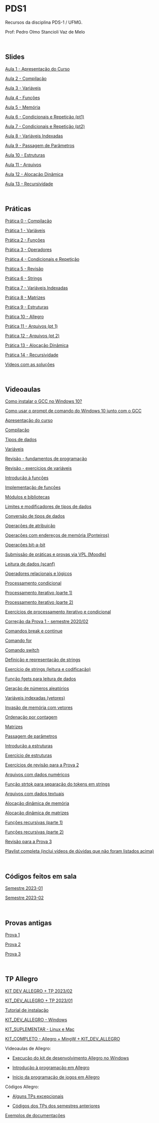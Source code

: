 # PDS1

Recursos da disciplina PDS-1 / UFMG.

Prof: Pedro Olmo Stancioli Vaz de Melo

<BR>

## Slides
  

[Aula 1 - Apresentação do Curso](https://docs.google.com/presentation/d/1ZH61XcHIhw61DdTsRbzzkYCNteDdXl9gp0fibx6K_r4/edit?usp=share_link)

[Aula 2 - Compilação](https://docs.google.com/presentation/d/1_v1HKznkARV1nJP5vwE1EjUxMYJVwgVqe_MY-qHwd6Y/edit?usp=share_link)

[Aula 3 - Variáveis](https://docs.google.com/presentation/d/1jNsUuPqwvS2vYUu-nQ9gGhm0i3jRLrcvsSJzUdMBeBQ/edit?usp=share_link)

[Aula 4 - Funções](https://docs.google.com/presentation/d/1nDh5qU25UGW5IqKK-0weHNbuoAgqrN5cYkh0H7Oyu0U/edit?usp=share_link)

[Aula 5 - Memória](https://docs.google.com/presentation/d/1SRK-B5gysUeR49jJngYS_P5Mc4JankPfyuzyA35NhsI/edit?usp=share_link)

[Aula 6 - Condicionais e Repetição (pt1)](https://docs.google.com/presentation/d/10Dlsk1EDG2RCVPS3qlpoaMJJH3x4WptfupdOdQ_gbG8/edit?usp=share_link)

[Aula 7 - Condicionais e Repetição (pt2)](https://docs.google.com/presentation/d/10uvwpKghmGptpq5MyoLhn10GV2Da1brJy4lkMxAY9jg/edit?usp=share_link)

[Aula 8 - Variáveis Indexadas](https://docs.google.com/presentation/d/1uQpVZXrZV-A17-kQZKE6jTFGaifAuRQ5eAkDlnOp8Kc/edit?usp=share_link)

[Aula 9 - Passagem de Parâmetros](https://docs.google.com/presentation/d/1FmjuTqFG1J8-Dy0q0wKHXqXdATsHtCGfFmcbx3X6Rf8/edit?usp=share_link)

[Aula 10 - Estruturas](https://docs.google.com/presentation/d/1Gi6PrunabsTtqL0XOG22ATIUzKJJgxh9n1oLu5hbtv0/edit?usp=share_link)

[Aula 11 - Arquivos](https://docs.google.com/presentation/d/11Wsmlzl_M7E-depg9NRN4UgqZ40rTOfGg8om6Z3_PPk/edit?usp=share_link)

[Aula 12 - Alocação Dinâmica](https://docs.google.com/presentation/d/1c5JEfEQNFkNLwyj4s0lwoVlS9HF_HJZQlTaiMJK4PMY/edit?usp=share_link)

[Aula 13 - Recursividade](https://docs.google.com/presentation/d/1CSU8ABKYgKlEO-s-YpKs7lgnJ2dVfMAxsVmnLI8v4Uw/edit?usp=share_link)

<BR>

## Práticas

[Prática 0 - Compilação](https://docs.google.com/document/d/1PAz73wA_4YDOatD3txwNrrYGBI4UxINfU7ar2_-3T-I/edit?usp=share_link)

[Prática 1 - Variáveis](https://docs.google.com/document/d/17f5YM2ZmPxCjbSdGB11vbnZ7sd0Xi4kW2fwoz3gJ8q8/edit?usp=share_link)

[Prática 2 - Funções](https://docs.google.com/document/d/1PZDx6oylI-DKI4eQBfEJk6kR8ka-PY-UoA5hdUdCBIQ/edit?usp=share_link)

[Prática 3 - Operadores](https://docs.google.com/document/d/1Zbi6oGezLEnLZZUUsk8GNY31DjRbuuRC-GN_L3J3-ek/edit?usp=share_link)

[Prática 4 - Condicionais e Repetição](https://docs.google.com/document/d/1mKenlTsLa_yRatx93-yLEkZrLvCsiOMZfcFhUAprO44/edit?usp=share_link)

[Prática 5 - Revisão](https://docs.google.com/document/d/1DjNbkDIYqMxxHPhWraglgpHhlP8bQ2ZlEImOB6PfEs0/edit?usp=share_link)

[Prática 6 - Strings](https://docs.google.com/document/d/1LUv4eObyDSE7fyYkvGKwWW93Tb9wugcNp2Zxct0hsy4/edit?usp=share_link)

[Prática 7 - Variáveis Indexadas](https://docs.google.com/document/d/10jv-PSaI4sLmlCnyg2vZDSw5nl0DOoV8MDRPmZpwm1I/edit?usp=share_link)

[Prática 8 - Matrizes](https://docs.google.com/document/d/1PFcqKrXmqsnX-xspBO8E4sd8ZkRTUONGd3lCGwP5DRs/edit?usp=share_link)

[Prática 9 - Estruturas](https://docs.google.com/document/d/1ktqClTVQTV2wWat0QdGrJVjOdpVpCMBuPLwQIJfEi1g/edit?usp=share_link)

[Prática 10 - Allegro](https://docs.google.com/document/d/17BsTJKgWA0EoVToPTKvqdEz_QZPb9vOarZeNJ2dAA0I/edit?usp=share_link)

[Prática 11 - Arquivos (pt 1)](https://docs.google.com/document/d/1wjlWk6t_ac2qlqlanNPzxQ0dul6PzzJiveI4GWTqVZc/edit?usp=share_link)

[Prática 12 - Arquivos (pt 2)](https://docs.google.com/presentation/d/1rXhsg4r1icyEDaYg0fbDE01vqXxcMd4AXZNoUpiY760/edit?usp=share_link)

[Prática 13 - Alocação Dinâmica](https://docs.google.com/document/d/1rsmRYzmrWDYS0j7Xek2GpqiBshbnSQF9kdzL9fuphuc/edit?usp=share_link)

[Prática 14 - Recursividade](https://docs.google.com/document/d/1_GrtKtgrMp6y4LXD4WhRmbq7pF86dZwyd4t-AZVp0YE/edit?usp=share_link)

[Vídeos com as soluções](https://docs.google.com/document/d/1eb5T6OouGTbBMNeXZfzVXEhrhMXNfeuz45IjIb-31BI/edit?usp=share_link)

<BR>

## Videoaulas

[Como instalar o GCC no Windows 10?](https://youtu.be/FzPBZjkoEmA)

[Como usar o prompt de comando do Windows 10 junto com o GCC](https://www.youtube.com/watch?v=55UX7YpRTig&list=PL_ClcqWHc8M-K0Q1AOpHCLzN_lKljdT1G&index=6)

[Apresentação do curso](https://www.youtube.com/watch?v=M4fIZBNC88E&list=PL_ClcqWHc8M-K0Q1AOpHCLzN_lKljdT1G&index=1)

[Compilação](https://www.youtube.com/watch?v=vBtWpewKbqY&list=PL_ClcqWHc8M-K0Q1AOpHCLzN_lKljdT1G&index=7)

[Tipos de dados](https://www.youtube.com/watch?v=k3zOQPeHu6o&list=PL_ClcqWHc8M-K0Q1AOpHCLzN_lKljdT1G&index=8)

[Variáveis](https://www.youtube.com/watch?v=v1vm2yT7xw4&list=PL_ClcqWHc8M-K0Q1AOpHCLzN_lKljdT1G&index=11)

[Revisão - fundamentos de programação](https://www.youtube.com/watch?v=Xgr_wfhX-4M&list=PL_ClcqWHc8M-K0Q1AOpHCLzN_lKljdT1G&index=12)

[Revisão - exercícios de variáveis](https://www.youtube.com/watch?v=Qy42xVmwKdM&list=PL_ClcqWHc8M-K0Q1AOpHCLzN_lKljdT1G&index=15)

[Introdução à funções](https://www.youtube.com/watch?v=4n_viRgIDbY&list=PL_ClcqWHc8M-K0Q1AOpHCLzN_lKljdT1G&index=16)

[Implementação de funções](https://www.youtube.com/watch?v=UhruSRCgcyQ&list=PL_ClcqWHc8M-K0Q1AOpHCLzN_lKljdT1G&index=17)

[Módulos e bibliotecas](https://www.youtube.com/watch?v=fOX2h6zNejU&list=PL_ClcqWHc8M-K0Q1AOpHCLzN_lKljdT1G&index=18)

[Limites e modificadores de tipos de dados](https://www.youtube.com/watch?v=VIhap5vHlDQ&list=PL_ClcqWHc8M-K0Q1AOpHCLzN_lKljdT1G&index=22)

[Conversão de tipos de dados](https://www.youtube.com/watch?v=57USmya7A2w&list=PL_ClcqWHc8M-K0Q1AOpHCLzN_lKljdT1G&index=23)

[Operações de atribuição](https://www.youtube.com/watch?v=DgQbhnv4VVg&list=PL_ClcqWHc8M-K0Q1AOpHCLzN_lKljdT1G&index=25)

[Operações com endereços de memória (Ponteiros)](https://www.youtube.com/watch?v=7MgzPjqjo5M&list=PL_ClcqWHc8M-K0Q1AOpHCLzN_lKljdT1G&index=24)

[Operações bit-a-bit](https://www.youtube.com/watch?v=y--jQCcNedE&list=PL_ClcqWHc8M-K0Q1AOpHCLzN_lKljdT1G&index=26)

[Submissão de práticas e provas via VPL (Moodle)](https://www.youtube.com/watch?v=41eTerF9kL8&list=PL_ClcqWHc8M-K0Q1AOpHCLzN_lKljdT1G&index=27)

[Leitura de dados (scanf)](https://www.youtube.com/watch?v=3-gpBalia1o&list=PL_ClcqWHc8M-K0Q1AOpHCLzN_lKljdT1G&index=28)

[Operadores relacionais e lógicos](https://www.youtube.com/watch?v=L21No4e31lo&list=PL_ClcqWHc8M-K0Q1AOpHCLzN_lKljdT1G&index=32)

[Processamento condicional](https://www.youtube.com/watch?v=fp9Gag6byTU&list=PL_ClcqWHc8M-K0Q1AOpHCLzN_lKljdT1G&index=33)

[Processamento iterativo (parte 1)](https://www.youtube.com/watch?v=OMSzVQxd5L8&list=PL_ClcqWHc8M-K0Q1AOpHCLzN_lKljdT1G&index=34)

[Processamento iterativo (parte 2)](https://www.youtube.com/watch?v=Kq8YaDFE6A0&list=PL_ClcqWHc8M-K0Q1AOpHCLzN_lKljdT1G&index=35)

[Exercícios de processamento iterativo e condicional](https://www.youtube.com/watch?v=kTY82RuD4CQ&list=PL_ClcqWHc8M-K0Q1AOpHCLzN_lKljdT1G&index=37)

[Correção da Prova 1 - semestre 2020/02](https://www.youtube.com/watch?v=EDo-awBmIFE&list=PL_ClcqWHc8M-K0Q1AOpHCLzN_lKljdT1G&index=40)

[Comandos break e continue](https://www.youtube.com/watch?v=CbBpFOvs1xw&list=PL_ClcqWHc8M-K0Q1AOpHCLzN_lKljdT1G&index=41)

[Comando for](https://www.youtube.com/watch?v=XInqo9e988Q&list=PL_ClcqWHc8M-K0Q1AOpHCLzN_lKljdT1G&index=42)

[Comando switch](https://www.youtube.com/watch?v=nl3WXIt94r0&list=PL_ClcqWHc8M-K0Q1AOpHCLzN_lKljdT1G&index=43)

[Definição e representação de strings](https://www.youtube.com/watch?v=2uR6ZPd5q7g&list=PL_ClcqWHc8M-K0Q1AOpHCLzN_lKljdT1G&index=44)

[Exercício de strings (leitura e codificação)](https://www.youtube.com/watch?v=LdydCAuUaKY&list=PL_ClcqWHc8M-K0Q1AOpHCLzN_lKljdT1G&index=45)

[Função fgets para leitura de dados](https://www.youtube.com/watch?v=mSdZTkrqQ2c&list=PL_ClcqWHc8M-K0Q1AOpHCLzN_lKljdT1G&index=48)

[Geração de números aleatórios](https://www.youtube.com/watch?v=RCCPpXOBCMM&list=PL_ClcqWHc8M-K0Q1AOpHCLzN_lKljdT1G&index=50)

[Variáveis indexadas (vetores)](https://www.youtube.com/watch?v=k-e_egOU-o4&list=PL_ClcqWHc8M-K0Q1AOpHCLzN_lKljdT1G&index=51)

[Invasão de memória com vetores](https://www.youtube.com/watch?v=t289mjFMUzA&list=PL_ClcqWHc8M-K0Q1AOpHCLzN_lKljdT1G&index=52)

[Ordenação por contagem](https://www.youtube.com/watch?v=od6icAXsEL4&list=PL_ClcqWHc8M-K0Q1AOpHCLzN_lKljdT1G&index=55)

[Matrizes](https://www.youtube.com/watch?v=YA-F7RkV8QI&list=PL_ClcqWHc8M-K0Q1AOpHCLzN_lKljdT1G&index=56)

[Passagem de parâmetros](https://www.youtube.com/watch?v=9I9e9WAhEfs&list=PL_ClcqWHc8M-K0Q1AOpHCLzN_lKljdT1G&index=57)

[Introdução a estruturas](https://www.youtube.com/watch?v=JmcsKxCOevY&list=PL_ClcqWHc8M-K0Q1AOpHCLzN_lKljdT1G&index=58)

[Exercício de estruturas](https://www.youtube.com/watch?v=wX4JJp4LOJU&list=PL_ClcqWHc8M-K0Q1AOpHCLzN_lKljdT1G&index=59)

[Exercícios de revisão para a Prova 2](https://www.youtube.com/watch?v=mrmNK2NPtQU&list=PL_ClcqWHc8M-K0Q1AOpHCLzN_lKljdT1G&index=70)

[Arquivos com dados numéricos](https://www.youtube.com/watch?v=L48F6BHJ5o4&list=PL_ClcqWHc8M-K0Q1AOpHCLzN_lKljdT1G&index=72)

[Função strtok para separação do tokens em strings](https://www.youtube.com/watch?v=n69hFFK2C9I&list=PL_ClcqWHc8M-K0Q1AOpHCLzN_lKljdT1G&index=73)

[Arquivos com dados textuais](https://www.youtube.com/watch?v=0S3ourscxj8&list=PL_ClcqWHc8M-K0Q1AOpHCLzN_lKljdT1G&index=74)

[Alocação dinâmica de memória](https://www.youtube.com/watch?v=RktJUMFynNo&list=PL_ClcqWHc8M-K0Q1AOpHCLzN_lKljdT1G&index=76)

[Alocação dinâmica de matrizes](https://www.youtube.com/watch?v=XE0anl8ckSM&list=PL_ClcqWHc8M-K0Q1AOpHCLzN_lKljdT1G&index=77)

[Funções recursivas (parte 1)](https://www.youtube.com/watch?v=-V3KXF094-0&list=PL_ClcqWHc8M-K0Q1AOpHCLzN_lKljdT1G&index=79)

[Funções recursivas (parte 2)](https://www.youtube.com/watch?v=T2m0NoEEvFE&list=PL_ClcqWHc8M-K0Q1AOpHCLzN_lKljdT1G&index=80)

[Revisão para a Prova 3](https://www.youtube.com/watch?v=LuX-px6vLrA&list=PL_ClcqWHc8M-K0Q1AOpHCLzN_lKljdT1G&index=82)

[Playlist completa (inclui vídeos de dúvidas que não foram listados acima)](https://www.youtube.com/watch?v=M4fIZBNC88E&list=PL_ClcqWHc8M-K0Q1AOpHCLzN_lKljdT1G&pp=gAQB)

<BR>

## Códigos feitos em sala

[Semestre 2023-01](https://github.com/pedroolmo/pedroolmo.github.io/tree/main/teaching/code_pds1_2023_1)

[Semestre 2023-02](https://github.com/pedroolmo/pedroolmo.github.io/tree/main/teaching/code_pds1_2023_2)

<BR>

## Provas antigas

[Prova 1](https://drive.google.com/drive/folders/1y8tcxxrpitfgdkqFOcgwJibrQsjQTTEw?usp=share_link)

[Prova 2](https://drive.google.com/drive/folders/1lNcyR6M0WKLAHZrTlm8MOB23fWm5z3h9?usp=share_link)

[Prova 3](https://drive.google.com/drive/folders/1Y6Kd457cO5k8WwpIHzkb6OAVh_RMkoP_?usp=share_link)

<BR>

## TP Allegro


[KIT DEV ALLEGRO + TP 2023/02](https://github.com/pedroolmo/pedroolmo.github.io/blob/main/teaching/KIT_ALLEGRO/2023_02_KIT_DEV_ALLEGRO.zip)

[KIT_DEV_ALLEGRO + TP 2023/01](https://www.dropbox.com/s/ujyxuw7hhdopghg/TP_2023_01.zip?dl=0)

[Tutorial de instalação](https://docs.google.com/document/d/1W6KCcpRKO2-3iEuoTFtMYqiB7INfVUjxjSo-p_pNtMg/edit?usp=sharing)

[KIT_DEV_ALLEGRO - Windows](https://www.dropbox.com/scl/fi/q0ul5nkin0k3ao2fdlezg/KIT_DEV_ALLEGRO.zip?rlkey=fh90ayl3b9yozud6qc6iu7kro&st=lt1eyskr&dl=0)

[KIT_SUPLEMENTAR - Linux e Mac](https://drive.google.com/file/d/19Jfn2W1-2ooCibaF852m3ebJUK8_MCFs/view?usp=share_link)

[KIT_COMPLETO - Allegro + MingW + KIT_DEV_ALLEGRO](https://drive.google.com/file/d/19IiiJEr1gwf1yT5ODMnjzV2swbtAOz_U/view?usp=share_link)

Videoaulas de Allegro:

* [Execução do kit de desenvolvimento Allegro no Windows](https://www.youtube.com/watch?v=Jdgki2L0Ue8&list=PL_ClcqWHc8M-K0Q1AOpHCLzN_lKljdT1G&index=63)

* [Introdução à programação em Allegro](https://www.youtube.com/watch?v=NrsO89Er6ec&list=PL_ClcqWHc8M-K0Q1AOpHCLzN_lKljdT1G&index=64)

* [Início da programação de jogos em Allegro](https://www.youtube.com/watch?v=FhlHDtLTek0&list=PL_ClcqWHc8M-K0Q1AOpHCLzN_lKljdT1G&index=65)

Códigos Allegro:

* [Alguns TPs excepcionais](https://drive.google.com/file/d/1jC_hauDGNvV0QaWCLFJ7BD8RR9xWOElk/view?usp=share_link)

* [Códigos dos TPs dos semestres anteriores](https://drive.google.com/file/d/19vCVPYosxNxcKY9X_rokB2ml9QiCut61/view?usp=share_link)

[Exemplos de documentações](https://drive.google.com/file/d/1KPl5y2DVEZqTW-Rrhor5SFhGLffGOJ0r/view?usp=share_link)

